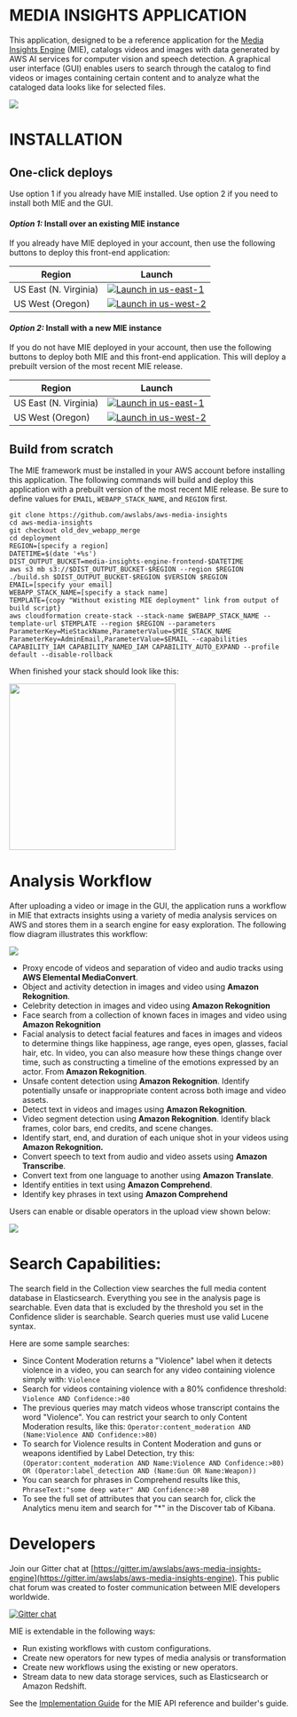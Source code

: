 # MEDIA INSIGHTS APPLICATION

This application, designed to be a reference application for the [Media Insights Engine](https://github.com/awslabs/aws-media-insights-engine) (MIE), catalogs videos and images with data generated by AWS AI services for computer vision and speech detection. A graphical user interface (GUI) enables users to search through the catalog to find videos or images containing certain content and to analyze what the cataloged data looks like for selected files.

![](doc/images/analysis_view.png)

# INSTALLATION

## One-click deploys

Use option 1 if you already have MIE installed. Use option 2 if you need to install both MIE and the GUI.

#### *Option 1:* Install over an existing MIE instance

If you already have MIE deployed in your account, then use the following buttons to deploy this front-end application:

Region| Launch
------|-----
US East (N. Virginia) | [![Launch in us-east-1](doc/images/launch-stack.png)](https://console.aws.amazon.com/cloudformation/home?region=us-east-1#/stacks/new?stackName=mie&templateURL=https://rodeolabz-us-east-1.s3.amazonaws.com/content-analysis-solution/beta01/cf/aws-content-analysis.template)
US West (Oregon) | [![Launch in us-west-2](doc/images/launch-stack.png)](https://console.aws.amazon.com/cloudformation/home?region=us-west-2#/stacks/new?stackName=mie&templateURL=https://rodeolabz-us-west-2.s3.amazonaws.com/content-analysis-solution/beta01/cf/aws-content-analysis.template)

#### *Option 2:* Install with a new MIE instance

If you do not have MIE deployed in your account, then use the following buttons to deploy both MIE and this front-end application. This will deploy a prebuilt version of the most recent MIE release.

Region| Launch
------|-----
US East (N. Virginia) | [![Launch in us-east-1](doc/images/launch-stack.png)](https://console.aws.amazon.com/cloudformation/home?region=us-east-1#/stacks/new?stackName=mie&templateURL=https://rodeolabz-us-east-1.s3.amazonaws.com/content-analysis-solution/beta01/cf/aws-content-analysis-deploy-mie.template)
US West (Oregon) | [![Launch in us-west-2](doc/images/launch-stack.png)](https://console.aws.amazon.com/cloudformation/home?region=us-west-2#/stacks/new?stackName=mie&templateURL=https://rodeolabz-us-west-2.s3.amazonaws.com/content-analysis-solution/beta01/cf/aws-content-analysis-deploy-mie.template)

## Build from scratch

The MIE framework must be installed in your AWS account before installing this  application. The following commands will build and deploy this application with a prebuilt version of the most recent MIE release. Be sure to define values for `EMAIL`, `WEBAPP_STACK_NAME`, and `REGION` first.

```
git clone https://github.com/awslabs/aws-media-insights
cd aws-media-insights
git checkout old_dev_webapp_merge
cd deployment
REGION=[specify a region]
DATETIME=$(date '+%s')
DIST_OUTPUT_BUCKET=media-insights-engine-frontend-$DATETIME
aws s3 mb s3://$DIST_OUTPUT_BUCKET-$REGION --region $REGION
./build.sh $DIST_OUTPUT_BUCKET-$REGION $VERSION $REGION
EMAIL=[specify your email]
WEBAPP_STACK_NAME=[specify a stack name]
TEMPLATE={copy "Without existing MIE deployment" link from output of build script}
aws cloudformation create-stack --stack-name $WEBAPP_STACK_NAME --template-url $TEMPLATE --region $REGION --parameters ParameterKey=MieStackName,ParameterValue=$MIE_STACK_NAME ParameterKey=AdminEmail,ParameterValue=$EMAIL --capabilities CAPABILITY_IAM CAPABILITY_NAMED_IAM CAPABILITY_AUTO_EXPAND --profile default --disable-rollback
```
When finished your stack should look like this:

<img src="doc/images/nested_stacks.png" width=300>

# Analysis Workflow

After uploading a video or image in the GUI, the application runs a workflow in MIE that extracts insights using a variety of media analysis services on AWS and stores them in a search engine for easy exploration. The following flow diagram illustrates this workflow:

![](doc/images/mie_workflow.png)

* Proxy encode of videos and separation of video and audio tracks using **AWS Elemental MediaConvert**. 
* Object and activity detection in images and video using **Amazon Rekognition**. 
* Celebrity detection in images and video using **Amazon Rekognition**
* Face search from a collection of known faces in images and video using **Amazon Rekognition**
* Facial analysis to detect facial features and faces in images and videos to determine things like happiness, age range, eyes open, glasses, facial hair, etc. In video, you can also measure how these things change over time, such as constructing a timeline of the emotions expressed by an actor.  From **Amazon Rekognition**.
* Unsafe content detection using **Amazon Rekognition**. Identify potentially unsafe or inappropriate content across both image and video assets.
* Detect text in videos and images using **Amazon Rekognition**.
* Video segment detection using **Amazon Rekognition**. Identify black frames, color bars, end credits, and scene changes.
* Identify start, end, and duration of each unique shot in your videos using **Amazon Rekognition.** 
* Convert speech to text from audio and video assets using **Amazon Transcribe**.
* Convert text from one language to another using **Amazon Translate**.
* Identify entities in text using **Amazon Comprehend**. 
* Identify key phrases in text using **Amazon Comprehend**

Users can enable or disable operators in the upload view shown below:

![](doc/images/upload_view.png)

# Search Capabilities:

The search field in the Collection view searches the full media content database in Elasticsearch. Everything you see in the analysis page is searchable. Even data that is excluded by the threshold you set in the Confidence slider is searchable. Search queries must use valid Lucene syntax.

Here are some sample searches:

* Since Content Moderation returns a "Violence" label when it detects violence in a video, you can search for any video containing violence simply with: `Violence`
* Search for videos containing violence with a 80% confidence threshold: `Violence AND Confidence:>80` 
* The previous queries may match videos whose transcript contains the word "Violence". You can restrict your search to only Content Moderation results, like this: `Operator:content_moderation AND (Name:Violence AND Confidence:>80)`
* To search for Violence results in Content Moderation and guns or weapons identified by Label Detection, try this: `(Operator:content_moderation AND Name:Violence AND Confidence:>80) OR (Operator:label_detection AND (Name:Gun OR Name:Weapon))`  
* You can search for phrases in Comprehend results like this, `PhraseText:"some deep water" AND Confidence:>80`
* To see the full set of attributes that you can search for, click the Analytics menu item and search for "*" in the Discover tab of Kibana.

# Developers

Join our Gitter chat at [https://gitter.im/awslabs/aws-media-insights-engine](https://gitter.im/awslabs/aws-media-insights-engine). This public chat forum was created to foster communication between MIE developers worldwide.

[![Gitter chat](https://badges.gitter.im/gitterHQ/gitter.png)](https://gitter.im/awslabs/aws-media-insights-engine)

MIE is extendable in the following ways:

* Run existing workflows with custom  configurations.
* Create new operators for new types of media analysis or transformation
* Create new workflows using the existing or new operators.
* Stream data to new data storage services, such as Elasticsearch or Amazon Redshift.

See the [Implementation Guide](https://github.com/awslabs/aws-media-insights/blob/master/IMPLEMENTATION_GUIDE.md) for the MIE API reference and builder's guide.
